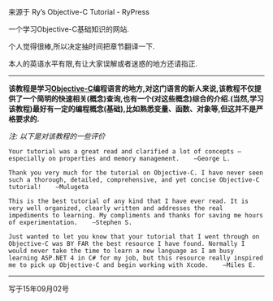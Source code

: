 来源于 Ry’s Objective-C Tutorial - RyPress 

一个学习Objective-C基础知识的网站.

个人觉得很棒,所以决定抽时间把章节翻译一下.

本人的英语水平有限,有让大家误解或者迷惑的地方还请指正.
***

**该教程是学习[Objective-C](http://developer.apple.com/library/mac/#documentation/Cocoa/Conceptual/ProgrammingWithObjectiveC/Introduction/Introduction.html)编程语言的地方,对这门语言的新人来说,该教程不仅提供了一个简明的快速相关(概念)查询,也有一个(对这些概念)综合的介绍.(当然,学习该教程)最好有一定的编程概念(基础),比如熟悉变量、函数、对象等,但这并不是严格要求的.**

*注: 以下是对该教程的一些评价*

```
Your tutorial was a great read and clarified a lot of concepts – especially on properties and memory management.    —George L.
```
```
Thank you very much for the tutorial on Objective-C. I have never seen such a thorough, detailed, comprehensive, and yet concise Objective-C tutorial!    —Mulugeta
```
```
This is the best tutorial of any kind that I have ever read. It is very well organized, clearly written and addresses the real impediments to learning. My compliments and thanks for saving me hours of experimentation.    —Stephen S.
```
```
Just wanted to let you know that your tutorial that I went through on Objective-C was BY FAR the best resource I have found. Normally I would never take the time to learn a new language as I am busy learning ASP.NET 4 in C# for my job, but this resource really inspired me to pick up Objective-C and begin working with Xcode.    —Miles E.
```
***
写于15年09月02号